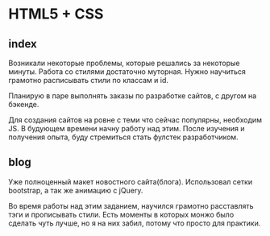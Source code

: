  # HTML5 + CSS

## index

Возникали некоторые проблемы, которые решались за некоторые минуты.
Работа со стилями достаточно муторная. Нужно научиться грамотно расписывать стили по классам и id.

Планирую в паре выполнять заказы по разработке сайтов, с другом на бэкенде.

Для создания сайтов на ровне с теми что сейчас популярны, необходим JS.
В будующем времени начну работу над этим. 
После изучения и получения опыта, буду стремиться стать фулстек разработчиком.

## blog

Уже полноценный макет новостного сайта(блога).
Использовал сетки bootstrap, а так же анимацию с jQuery.

Во время работы над этим заданием, научился грамотно расставлять тэги и прописывать стили.
Есть моменты в которых монжо было сделать чуть лучше, но я на них забил, потому что просто для практики.

